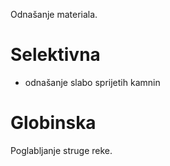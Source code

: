 Odnašanje materiala.
# Selektivna
- odnašanje slabo sprijetih kamnin
# Globinska
Poglabljanje struge reke.